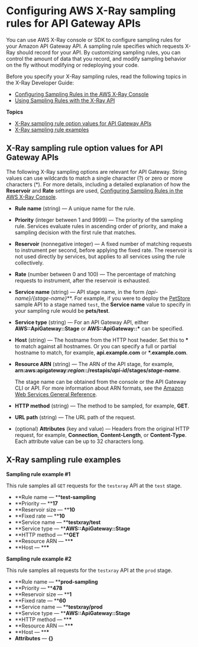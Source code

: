 # Configuring AWS X\-Ray sampling rules for API Gateway APIs<a name="apigateway-configuring-xray-sampling-rules"></a>

You can use AWS X\-Ray console or SDK to configure sampling rules for your Amazon API Gateway API\. A sampling rule specifies which requests X\-Ray should record for your API\. By customizing sampling rules, you can control the amount of data that you record, and modify sampling behavior on the fly without modifying or redeploying your code\.

Before you specify your X\-Ray sampling rules, read the following topics in the X\-Ray Developer Guide:
+ [Configuring Sampling Rules in the AWS X\-Ray Console](https://docs.aws.amazon.com/xray/latest/devguide/xray-console-sampling.html)
+ [Using Sampling Rules with the X\-Ray API](https://docs.aws.amazon.com/xray/latest/devguide/xray-api-sampling.html)

**Topics**
+ [X\-Ray sampling rule option values for API Gateway APIs](#apigateway-xray-sampling-rule-options)
+ [X\-Ray sampling rule examples](#apigateway-xray-sampling-rules-examples)

## X\-Ray sampling rule option values for API Gateway APIs<a name="apigateway-xray-sampling-rule-options"></a>

The following X\-Ray sampling options are relevant for API Gateway\. String values can use wildcards to match a single character \(?\) or zero or more characters \(\*\)\. For more details, including a detailed explanation of how the **Reservoir** and **Rate** settings are used, [Configuring Sampling Rules in the AWS X\-Ray Console](https://docs.aws.amazon.com/xray/latest/devguide/xray-console-sampling.html)\.
+ **Rule name** \(string\) — A unique name for the rule\.
+ **Priority** \(integer between 1 and 9999\) — The priority of the sampling rule\. Services evaluate rules in ascending order of priority, and make a sampling decision with the first rule that matches\.
+ **Reservoir** \(nonnegative integer\) — A fixed number of matching requests to instrument per second, before applying the fixed rate\. The reservoir is not used directly by services, but applies to all services using the rule collectively\.
+ **Rate** \(number between 0 and 100\) — The percentage of matching requests to instrument, after the reservoir is exhausted\.
+ **Service name** \(string\) — API stage name, in the form ***\{api\-name\}*/*\{stage\-name\}***\. For example, if you were to deploy the [PetStore](api-gateway-create-api-from-example.md) sample API to a stage named `test`, the **Service name** value to specify in your sampling rule would be **pets/test**\.
+ **Service type** \(string\) — For an API Gateway API, either **AWS::ApiGateway::Stage** or **AWS::ApiGateway::\*** can be specified\.
+ **Host** \(string\) — The hostname from the HTTP host header\. Set this to **\*** to match against all hostnames\. Or you can specify a full or partial hostname to match, for example, **api\.example\.com** or **\*\.example\.com**\.
+ **Resource ARN** \(string\) — The ARN of the API stage, for example, **arn:aws:apigateway:*region*::/restapis/*api\-id*/stages/*stage\-name***\.

  The stage name can be obtained from the console or the API Gateway CLI or API\. For more information about ARN formats, see the [Amazon Web Services General Reference](https://docs.aws.amazon.com/general/latest/gr/)\.
+ **HTTP method** \(string\) — The method to be sampled, for example, **GET**\.
+ **URL path** \(string\) — The URL path of the request\.
+ \(optional\) **Attributes** \(key and value\) — Headers from the original HTTP request, for example, **Connection**, **Content\-Length**, or **Content\-Type**\. Each attribute value can be up to 32 characters long\.

## X\-Ray sampling rule examples<a name="apigateway-xray-sampling-rules-examples"></a>

**Sampling rule example \#1**

This rule samples all `GET` requests for the `testxray` API at the `test` stage\.
+ **Rule name — ****test\-sampling**
+ **Priority — ****17**
+ **Reservoir size — ****10**
+ **Fixed rate — ****10**
+ **Service name — ****testxray/test**
+ **Service type — ****AWS::ApiGateway::Stage**
+ **HTTP method — ****GET**
+ **Resource ARN — ****\***
+ **Host — ****\***

**Sampling rule example \#2**

This rule samples all requests for the `testxray` API at the `prod` stage\.
+ **Rule name — ****prod\-sampling**
+ **Priority — ****478**
+ **Reservoir size — ****1**
+ **Fixed rate — ****60**
+ **Service name — ****testxray/prod**
+ **Service type — ****AWS::ApiGateway::Stage**
+ **HTTP method — ****\***
+ **Resource ARN — ****\***
+ **Host — ****\***
+ **Attributes** — **\{\}**